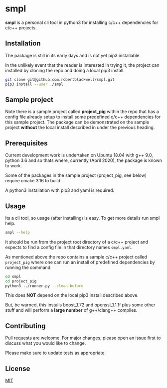 # smpl

__smpl__ is a personal cli tool in python3 for installing c/c++ dependencies for c/c++ projects.

## Installation

The package is still in its early days and is not yet pip3 installable.

In the unlikely event that the reader is interested in trying it, the project can installed by cloning the repo and doing a local pip3 install. 

```bash
git clone git@github.com:robertblackwell/smpl.git
pip3 install --user ./smpl
```
## Sample project

Note there is a sample project called __project_pig__ within the repo that has a config file already setup to install some predefined c/c++ dependencies for this sample project. The package can be demonstrated on the sample project __without__ the local install described in under the previous heading.

## Prerequisites

Current development work is undertaken on Ubuntu 18.04 with g++ 9.0, python 3.6 and so thats where, currently (April 2020), the package is known to work.

Some of the packages in the sample project (project_pig, see below) require cmake 3.16 to build.

A python3 installation with pip3 and yaml is required. 

## Usage

Its a cli tool, so usage (after installing) is easy. To get more details run smpl help.

```bash
smpl --help
```
It should be run from the project root directory of a c/c++ project and expects to find a config file in that directory names `smpl.yaml`.

As mentioned above the repo contains a sample c/c++ project called `project_pig` where one can run an install of predefined dependencies by running the command

```bash
cd smpl
cd project_pig
python3 ../runner.py --clean-before 
```
This does __NOT__ depend on the local pip3 install described above.

But, be warned, this installs boost_1.72 and openssl_1.1.1f plus some other stuff and will perform a __large number__ of g++/clang++ compiles. 

## Contributing
Pull requests are welcome. For major changes, please open an issue first to discuss what you would like to change.

Please make sure to update tests as appropriate.

## License
[MIT](https://choosealicense.com/licenses/mit/)